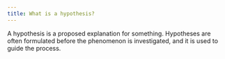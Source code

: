 ```yaml
---
title: What is a hypothesis?
---
```


A hypothesis is a proposed explanation for something. Hypotheses are often formulated before the phenomenon is investigated, and it is used to guide the process.